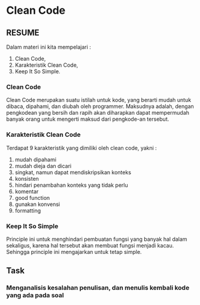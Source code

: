 # Clean Code
## RESUME
Dalam materi ini kita mempelajari :
 1. Clean Code,
 2. Karakteristik Clean Code,
 3. Keep It So Simple.
 ### Clean Code
Clean Code merupakan suatu istilah untuk kode, yang berarti mudah untuk dibaca, dipahami, dan diubah oleh programmer. Maksudnya adalah, dengan pengkodean yang bersih dan rapih akan diharapkan dapat mempermudah banyak orang untuk mengerti maksud dari pengkode-an tersebut.

### Karakteristik Clean Code
Terdapat 9 karakteristik yang dimiliki oleh clean code, yakni : 
1. mudah dipahami
2. mudah dieja dan dicari
3. singkat, namun dapat mendiskripsikan konteks
4. konsisten
5. hindari penambahan konteks yang tidak perlu
6. komentar
7. good function
8. gunakan konvensi
9. formatting

### Keep It So Simple
Principle ini untuk menghindari pembuatan fungsi yang banyak hal dalam sekaligus, karena hal tersebut akan membuat fungsi menjadi kacau. Sehingga principle ini mengajarkan untuk tetap simple.

## Task
### Menganalisis kesalahan penulisan, dan menulis kembali kode yang ada pada soal